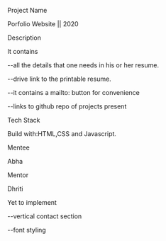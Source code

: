 Project Name

Porfolio Website || 2020


Description

It contains 

--all the details that one needs in his or her resume. 

--drive link to the printable resume. 

--it contains a mailto: button for convenience 

--links to github repo of projects present


Tech Stack

Build with:HTML,CSS and Javascript.


Mentee

Abha


Mentor

Dhriti


Yet to implement 

--vertical contact section 

--font styling
